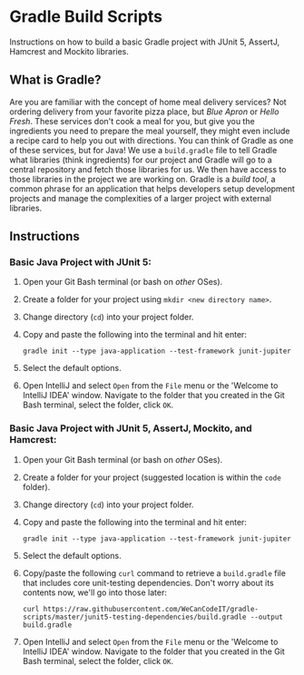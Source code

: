 # Gradle Build Scripts

Instructions on how to build a basic Gradle project with JUnit 5, AssertJ, Hamcrest and Mockito libraries.

## What is Gradle?
Are you are familiar with the concept of home meal delivery services?  Not ordering delivery from your favorite pizza place, but _Blue Apron_ or _Hello Fresh_.  These services don't cook a meal for you, but give you the ingredients you need to prepare the meal yourself, they might even include a recipe card to help you out with directions.  You can think of Gradle as one of these services, but for Java!  We use a `build.gradle` file to tell Gradle what libraries (think ingredients) for our project and Gradle will go to a central repository and fetch those libraries for us.  We then have access to those libraries in the project we are working on.  Gradle is a *build tool*, a common phrase for an application that helps developers setup development projects and manage the complexities of a larger project with external libraries.

## Instructions

### Basic Java Project with JUnit 5:
1. Open your Git Bash terminal (or bash on *other* OSes).
1. Create a folder for your project using `mkdir <new directory name>`.
1. Change directory (`cd`) into your project folder.
1. Copy and paste the following into the terminal and hit enter:
  
    `gradle init --type java-application --test-framework junit-jupiter`

1. Select the default options.
1. Open IntelliJ and select `Open` from the `File` menu or the 'Welcome to IntelliJ IDEA' window.  Navigate to the folder that you created in the Git Bash terminal, select the folder, click `OK`.

### Basic Java Project with JUnit 5, AssertJ, Mockito, and Hamcrest:
1. Open your Git Bash terminal (or bash on *other* OSes).
1. Create a folder for your project (suggested location is within the `code` folder).
1. Change directory (`cd`) into your project folder.
1. Copy and paste the following into the terminal and hit enter: 
    
	`gradle init --type java-application --test-framework junit-jupiter`

1. Select the default options.
1. Copy/paste the following `curl` command to retrieve a `build.gradle` file that includes core unit-testing dependencies. Don't worry about its contents now, we'll go into those later:

	`curl https://raw.githubusercontent.com/WeCanCodeIT/gradle-scripts/master/junit5-testing-dependencies/build.gradle --output build.gradle`

1. Open IntelliJ and select `Open` from the `File` menu or the 'Welcome to IntelliJ IDEA' window.  Navigate to the folder that you created in the Git Bash terminal, select the folder, click `OK`.

